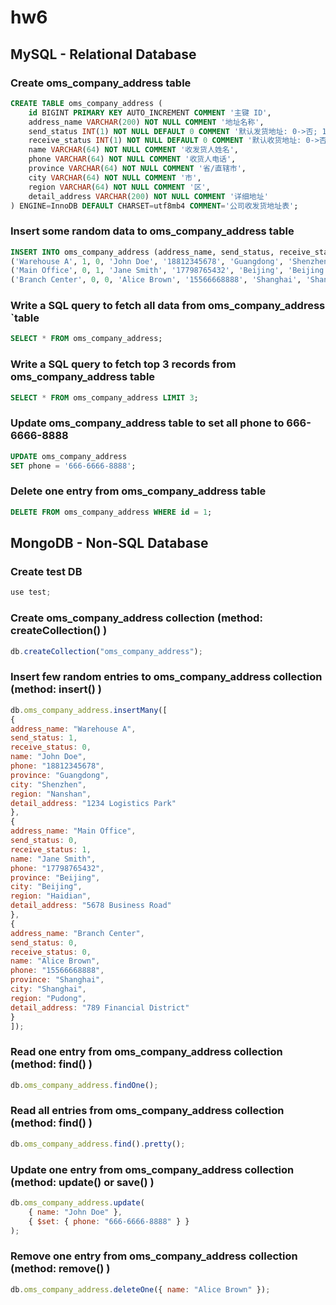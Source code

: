 # hw6
## MySQL - Relational Database
### Create oms_company_address table
```sql
CREATE TABLE oms_company_address (
    id BIGINT PRIMARY KEY AUTO_INCREMENT COMMENT '主键 ID',
    address_name VARCHAR(200) NOT NULL COMMENT '地址名称',
    send_status INT(1) NOT NULL DEFAULT 0 COMMENT '默认发货地址: 0->否; 1->是',
    receive_status INT(1) NOT NULL DEFAULT 0 COMMENT '默认收货地址: 0->否; 1->是',
    name VARCHAR(64) NOT NULL COMMENT '收发货人姓名',
    phone VARCHAR(64) NOT NULL COMMENT '收货人电话',
    province VARCHAR(64) NOT NULL COMMENT '省/直辖市',
    city VARCHAR(64) NOT NULL COMMENT '市',
    region VARCHAR(64) NOT NULL COMMENT '区',
    detail_address VARCHAR(200) NOT NULL COMMENT '详细地址'
) ENGINE=InnoDB DEFAULT CHARSET=utf8mb4 COMMENT='公司收发货地址表';
```

### Insert some random data to oms_company_address table
```sql
INSERT INTO oms_company_address (address_name, send_status, receive_status, name, phone, province, city, region, detail_address) VALUES
('Warehouse A', 1, 0, 'John Doe', '18812345678', 'Guangdong', 'Shenzhen', 'Nanshan', '1234 Logistics Park'),
('Main Office', 0, 1, 'Jane Smith', '17798765432', 'Beijing', 'Beijing', 'Haidian', '5678 Business Road'),
('Branch Center', 0, 0, 'Alice Brown', '15566668888', 'Shanghai', 'Shanghai', 'Pudong', '789 Financial District');
```

### Write a SQL query to fetch all data from oms_company_address `table
```sql
SELECT * FROM oms_company_address;
```

### Write a SQL query to fetch top 3 records from oms_company_address table
```sql
SELECT * FROM oms_company_address LIMIT 3;
```

### Update oms_company_address table to set all phone to 666-6666-8888
```sql
UPDATE oms_company_address
SET phone = '666-6666-8888';
```

### Delete one entry from oms_company_address table
```sql
DELETE FROM oms_company_address WHERE id = 1;
```

## MongoDB - Non-SQL Database
### Create test DB
```js
use test;
```
### Create oms_company_address collection (method: createCollection() )
```js
db.createCollection("oms_company_address");
```
### Insert few random entries to oms_company_address collection (method: insert() )
```js
db.oms_company_address.insertMany([
{
address_name: "Warehouse A",
send_status: 1,
receive_status: 0,
name: "John Doe",
phone: "18812345678",
province: "Guangdong",
city: "Shenzhen",
region: "Nanshan",
detail_address: "1234 Logistics Park"
},
{
address_name: "Main Office",
send_status: 0,
receive_status: 1,
name: "Jane Smith",
phone: "17798765432",
province: "Beijing",
city: "Beijing",
region: "Haidian",
detail_address: "5678 Business Road"
},
{
address_name: "Branch Center",
send_status: 0,
receive_status: 0,
name: "Alice Brown",
phone: "15566668888",
province: "Shanghai",
city: "Shanghai",
region: "Pudong",
detail_address: "789 Financial District"
}
]);
```

### Read one entry from oms_company_address collection (method: find() )
```js
db.oms_company_address.findOne();
```

### Read all entries from oms_company_address collection (method: find() )
```js
db.oms_company_address.find().pretty();
```
### Update one entry from oms_company_address collection (method: update() or save() )
```js
db.oms_company_address.update(
    { name: "John Doe" },
    { $set: { phone: "666-6666-8888" } }
);
```
### Remove one entry from oms_company_address collection (method: remove() )
```js
db.oms_company_address.deleteOne({ name: "Alice Brown" });
```